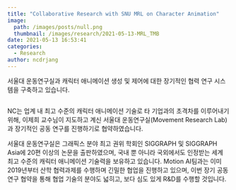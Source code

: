 ```yaml
---
title: "Collaborative Research with SNU MRL on Character Animation"
image:
  path: /images/posts/null.png
  thumbnail: /images/research/2021-05-13-MRL_TMB
date: 2021-05-13 16:53:41
categories:
  - Research
author: ncdrjang
---
```


서울대 운동연구실과 캐릭터 애니메이션 생성 및 제어에 대한 장기적인 협력 연구 시스템을 구축하고 있습니다.
 
<figure class="align-center">
  <a href="#"><img src="{{ '/images/posts/2021-05-13-MRL.png' | absolute_url }}" alt=""></a>
</figure>

NC는 업계 내 최고 수준의 캐릭터 애니메이션 기술로 타 기업과의 초격차를 이루어내기 위해, 이제희 교수님이 지도하고 계신 서울대 운동연구실(Movement Research Lab)과 장기적인 공동 연구를 진행하기로 협약하였습니다.


서울대 운동연구실은 그래픽스 분야 최고 권위 학회인 SIGGRAPH 및 SIGGRAPH Asia에 20편 이상의 논문을 출판하였으며, 국내 뿐 아니라 국외에서도 인정받는 세계 최고 수준의 캐릭터 애니메이션 기술력을 보유하고 있습니다. Motion AI팀과는 이미 2019년부터 산학 협력과제를 수행하며 긴밀한 협업을 진행하고 있으며, 이번 장기 공동 연구 협약을 통해 협업 기술의 분야도 넓히고, 보다 심도 있게 R&D를 수행할 것입니다.